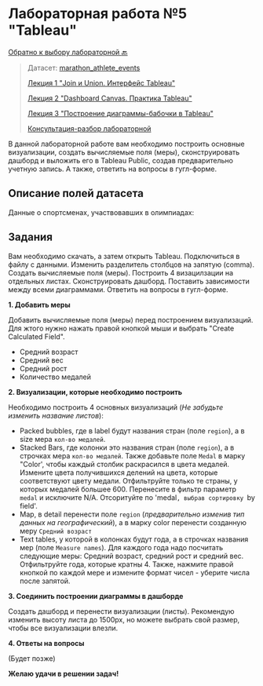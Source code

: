 # Лабораторная работа №5 "Tableau"

[Обратно к выбору лабораторной :back:](https://github.com/sadokhin/A1_Data_Visualization/blob/962705b6445b2bc117fa2d7bd38c10e4f1718aba/README.md)

> Датасет: [marathon_athlete_events](https://drive.google.com/file/d/1ERwo0l1fr82oFhvg_zUz3_ELad6BgCgx/view?usp=sharing)
>
> [Лекция 1 "Join и Union. Интерфейс Tableau"](https://youtu.be/jllEMLwREI8)
>
> [Лекция 2 "Dashboard Canvas. Практика Tableau"](https://youtu.be/cBXS2FVRFfI)
> 
> [Лекция 3 "Построение диаграммы-бабочки в Tableau"](https://youtu.be/pyuw4C4eTAE)
> 
> [Консультация-разбор лабораторной](https://youtu.be/M-okl6ma1nU)

В данной лабораторной работе вам необходимо построить основные визуализации, создать вычисляемые поля (меры), сконструировать дашборд и выложить его в Tableau Public, создав предварительно учетную запись. А также, ответить на вопросы в гугл-форме.

## Описание полей датасета

Данные о спортсменах, участвовавших в олимпиадах:

## Задания

Вам необходимо скачать, а затем открыть Tableau. Подключиться в файлу с данными. Изменить разделитель столбцов на запятую (comma). Создать вычисляемые поля (меры). Построить 4 визацилзации на отдельных листах. Сконструировать дашборд. Поставить зависимости между всеми диаграммами. Ответить на вопросы в гугл-форме.

__1. Добавить меры__

Добавить вычисляемые поля (меры) перед построением визуализаций. Для жтого нужно нажать правой кнопкой мыши и выбрать "Create Calculated Field".
- Средний возраст
- Средний вес
- Средний рост
- Количество медалей

__2. Визуализации, которые необходимо построить__

Необходимо построить 4 основных визуализаций (_Не забудьте изменить название листов_):
- Packed bubbles, где в label будут названия стран (поле `region`), а в size мера `кол-во медалей`.
- Stacked Bars, где колонки это названия стран (поле `region`), а в строчках мера `кол-во медалей`. Также добавьте поле `Medal` в марку "Color', чтобы каждый столбик раскрасился в цвета медалей. Измените цвета получившихся делений на цвета, которые соответствуют цвету медали. Отфильтруйте только те страны, у которых медалей большее 600. Перенесите в фильтр параметр `medal` и исключите N/A. Отсоритуйте по 'medal`, выбрав сортировку `by field'.
- Map, в detail перенести поле `region` (_предварительно изменив тип данных на географический_), а в марку color перенести созданную меру `Средний возраст`
- Text tables, у которой в колонках будут года, а в строчках названия мер (поле `Measure names`). Для каждого года надо посчитать следующие меры: Средний возраст, средний рост и средний вес. Отфильтруйте года, которые кратны 4. Также, нажмите правой кнопкой по каждой мере и измените формат чисел - уберите числа после запятой. 

__3. Соединить построении диаграммы в дашборде__

Создать дашборд и перенести визуализации (листы). Рекомендую изменить высоту листа до 1500px, но можете выбрать свой размер, чтобы все визуализации влезли.

__4. Ответы на вопросы__

(Будет позже)

__Желаю удачи в решении задач!__
